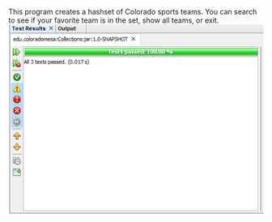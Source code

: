 This program creates a hashset of Colorado sports teams.
You can search to see if your favorite team is in the set, show all teams, or exit.
![test](Tests.PNG)
